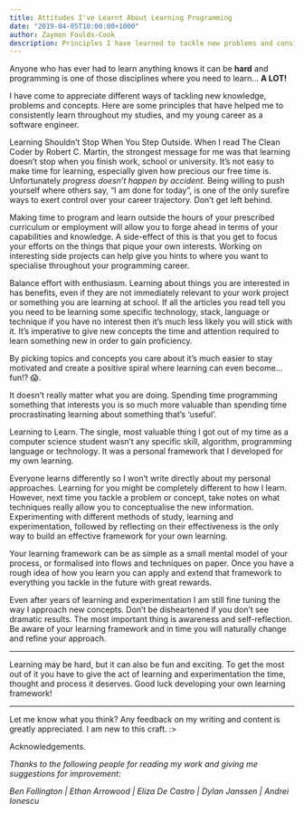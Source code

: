 ```yaml
---
title: Attitudes I've Learnt About Learning Programming
date: "2019-04-05T10:00:00+1000"
author: Zaymon Foulds-Cook
description: Principles I have learned to tackle new problems and consistently learn throughout my career with programming.
---
```



Anyone who has ever had to learn anything knows it can be __hard__ and programming is one of those disciplines where you need to learn... __A LOT!__

I have come to appreciate different ways of tackling new knowledge, problems and concepts. Here are some principles that have helped me to consistently learn throughout my studies, and my young career as a software engineer.

Learning Shouldn’t Stop When You Step Outside.
When I read The Clean Coder by Robert C. Martin, the strongest message for me was that learning doesn’t stop when you finish work, school or university. It’s not easy to make time for learning, especially given how precious our free time is. Unfortunately _progress doesn’t happen by accident._ Being willing to push yourself where others say, “I am done for today”, is one of the only surefire ways to exert control over your career trajectory. Don’t get left behind.

Making time to program and learn outside the hours of your prescribed curriculum or employment will allow you to forge ahead in terms of your capabilities and knowledge. A side-effect of this is that you get to focus your efforts on the things that pique your own interests. Working on interesting side projects can help give you hints to where you want to specialise throughout your programming career.

Balance effort with enthusiasm.
Learning about things you are interested in has benefits, even if they are not immediately relevant to your work project or something you are learning at school. If all the articles you read tell you you need to be learning some specific technology, stack, language or technique if you have no interest then it’s much less likely you will stick with it. It’s imperative to give new concepts the time and attention required to learn something new in order to gain proficiency.

By picking topics and concepts you care about it’s much easier to stay motivated and create a positive spiral where learning can even become… fun!? 😱.

It doesn’t really matter what you are doing. Spending time programming something that interests you is so much more valuable than spending time procrastinating learning about something that’s ‘useful’.

Learning to Learn.
The single, most valuable thing I got out of my time as a computer science student wasn’t any specific skill, algorithm, programming language or technology. It was a personal framework that I developed for my own learning.

Everyone learns differently so I won’t write directly about my personal approaches. Learning for you might be completely different to how I learn. However, next time you tackle a problem or concept, take notes on what techniques really allow you to conceptualise the new information. Experimenting with different methods of study, learning and experimentation, followed by reflecting on their effectiveness is the only way to build an effective framework for your own learning.

Your learning framework can be as simple as a small mental model of your process, or formalised into flows and techniques on paper. Once you have a rough idea of how you learn you can apply and extend that framework to everything you tackle in the future with great rewards.

Even after years of learning and experimentation I am still fine tuning the way I approach new concepts. Don’t be disheartened if you don’t see dramatic results. The most important thing is awareness and self-reflection. Be aware of your learning framework and in time you will naturally change and refine your approach.
***
Learning may be hard, but it can also be fun and exciting. To get the most out of it you have to give the act of learning and experimentation the time, thought and process it deserves. Good luck developing your own learning framework!
***
Let me know what you think? Any feedback on my writing and content is greatly appreciated. I am new to this craft. :>

Acknowledgements.

_Thanks to the following people for reading my work and giving me suggestions for improvement:_

_Ben Follington | Ethan Arrowood | Eliza De Castro | Dylan Janssen | Andrei Ionescu_